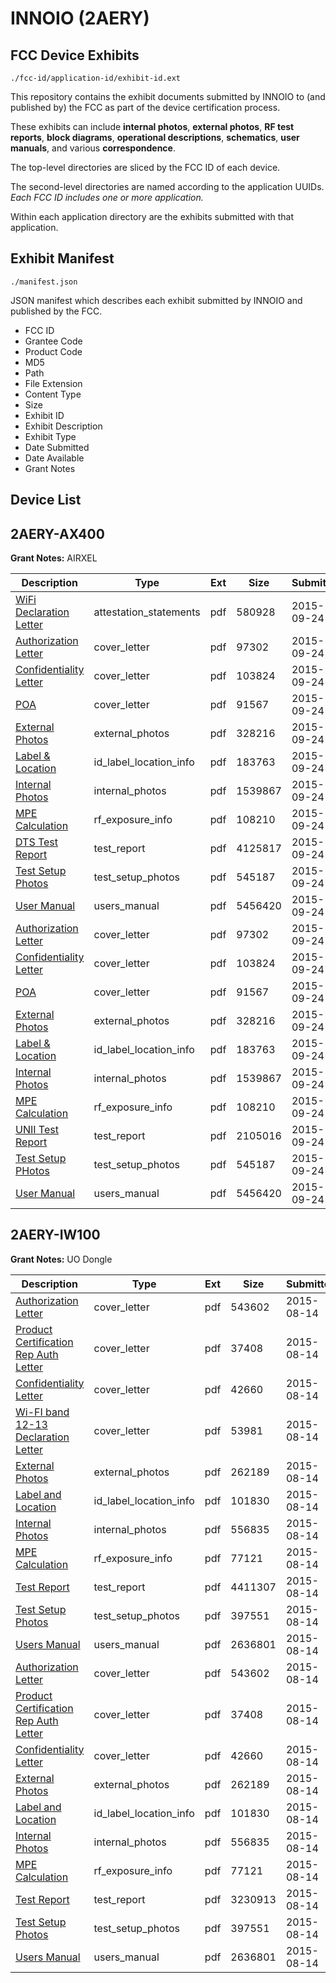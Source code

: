 # INNOIO (2AERY)
## FCC Device Exhibits

```
./fcc-id/application-id/exhibit-id.ext
```

This repository contains the exhibit documents submitted by INNOIO to (and published by) the FCC as part of the device certification process.

These exhibits can include **internal photos**, **external photos**, **RF test reports**, **block diagrams**, **operational descriptions**, **schematics**, **user manuals**, and various **correspondence**.

The top-level directories are sliced by the FCC ID of each device.

The second-level directories are named according to the application UUIDs. *Each FCC ID includes one or more application.*

Within each application directory are the exhibits submitted with that application. 

## Exhibit Manifest

```
./manifest.json
```

JSON manifest which describes each exhibit submitted by INNOIO and published by the FCC.

- FCC ID
- Grantee Code
- Product Code
- MD5
- Path
- File Extension
- Content Type
- Size
- Exhibit ID
- Exhibit Description
- Exhibit Type
- Date Submitted
- Date Available
- Grant Notes

## Device List
## 2AERY-AX400
**Grant Notes:** AIRXEL

| Description | Type | Ext | Size | Submitted | Available |
| ----------- | ---- | --- | ---- | --------- | --------- |
| [WiFi Declaration Letter](2AERY-AX400/ff8f2066cf3f90469150f93dad6634ed/2761763.pdf) | attestation_statements | pdf | 580928 | 2015-09-24 | 2015-09-24 |
| [Authorization Letter](2AERY-AX400/ff8f2066cf3f90469150f93dad6634ed/2761761.pdf) | cover_letter | pdf | 97302 | 2015-09-24 | 2015-09-24 |
| [Confidentiality Letter](2AERY-AX400/ff8f2066cf3f90469150f93dad6634ed/2761762.pdf) | cover_letter | pdf | 103824 | 2015-09-24 | 2015-09-24 |
| [POA](2AERY-AX400/ff8f2066cf3f90469150f93dad6634ed/2761764.pdf) | cover_letter | pdf | 91567 | 2015-09-24 | 2015-09-24 |
| [External Photos](2AERY-AX400/ff8f2066cf3f90469150f93dad6634ed/2761771.pdf) | external_photos | pdf | 328216 | 2015-09-24 | 2016-03-22 |
| [Label & Location](2AERY-AX400/ff8f2066cf3f90469150f93dad6634ed/2761787.pdf) | id_label_location_info | pdf | 183763 | 2015-09-24 | 2015-09-24 |
| [Internal Photos](2AERY-AX400/ff8f2066cf3f90469150f93dad6634ed/2761772.pdf) | internal_photos | pdf | 1539867 | 2015-09-24 | 2016-03-22 |
| [MPE Calculation](2AERY-AX400/ff8f2066cf3f90469150f93dad6634ed/2761770.pdf) | rf_exposure_info | pdf | 108210 | 2015-09-24 | 2015-09-24 |
| [DTS Test Report](2AERY-AX400/ff8f2066cf3f90469150f93dad6634ed/2761769.pdf) | test_report | pdf | 4125817 | 2015-09-24 | 2015-09-24 |
| [Test Setup Photos](2AERY-AX400/ff8f2066cf3f90469150f93dad6634ed/2761773.pdf) | test_setup_photos | pdf | 545187 | 2015-09-24 | 2016-03-22 |
| [User Manual](2AERY-AX400/ff8f2066cf3f90469150f93dad6634ed/2761786.pdf) | users_manual | pdf | 5456420 | 2015-09-24 | 2016-03-22 |
| [Authorization Letter](2AERY-AX400/cb6336927dcdc50aeedc9403b406fc16/2761761.pdf) | cover_letter | pdf | 97302 | 2015-09-24 | 2015-09-24 |
| [Confidentiality Letter](2AERY-AX400/cb6336927dcdc50aeedc9403b406fc16/2761762.pdf) | cover_letter | pdf | 103824 | 2015-09-24 | 2015-09-24 |
| [POA](2AERY-AX400/cb6336927dcdc50aeedc9403b406fc16/2761764.pdf) | cover_letter | pdf | 91567 | 2015-09-24 | 2015-09-24 |
| [External Photos](2AERY-AX400/cb6336927dcdc50aeedc9403b406fc16/2761771.pdf) | external_photos | pdf | 328216 | 2015-09-24 | 2016-03-22 |
| [Label & Location](2AERY-AX400/cb6336927dcdc50aeedc9403b406fc16/2761787.pdf) | id_label_location_info | pdf | 183763 | 2015-09-24 | 2015-09-24 |
| [Internal Photos](2AERY-AX400/cb6336927dcdc50aeedc9403b406fc16/2761772.pdf) | internal_photos | pdf | 1539867 | 2015-09-24 | 2016-03-22 |
| [MPE Calculation](2AERY-AX400/cb6336927dcdc50aeedc9403b406fc16/2761770.pdf) | rf_exposure_info | pdf | 108210 | 2015-09-24 | 2015-09-24 |
| [UNII Test Report](2AERY-AX400/cb6336927dcdc50aeedc9403b406fc16/2761839.pdf) | test_report | pdf | 2105016 | 2015-09-24 | 2015-09-24 |
| [Test Setup PHotos](2AERY-AX400/cb6336927dcdc50aeedc9403b406fc16/2761773.pdf) | test_setup_photos | pdf | 545187 | 2015-09-24 | 2016-03-22 |
| [User Manual](2AERY-AX400/cb6336927dcdc50aeedc9403b406fc16/2761786.pdf) | users_manual | pdf | 5456420 | 2015-09-24 | 2016-03-22 |
## 2AERY-IW100
**Grant Notes:** UO Dongle

| Description | Type | Ext | Size | Submitted | Available |
| ----------- | ---- | --- | ---- | --------- | --------- |
| [Authorization Letter](2AERY-IW100/2b01747dc0dda6b6d2444593179cd2e6/2715658.pdf) | cover_letter | pdf | 543602 | 2015-08-14 | 2015-08-14 |
| [Product Certification Rep Auth Letter](2AERY-IW100/2b01747dc0dda6b6d2444593179cd2e6/2715659.pdf) | cover_letter | pdf | 37408 | 2015-08-14 | 2015-08-14 |
| [Confidentiality Letter](2AERY-IW100/2b01747dc0dda6b6d2444593179cd2e6/2715660.pdf) | cover_letter | pdf | 42660 | 2015-08-14 | 2015-08-14 |
| [Wi-FI band 12-13 Declaration Letter](2AERY-IW100/2b01747dc0dda6b6d2444593179cd2e6/2715661.pdf) | cover_letter | pdf | 53981 | 2015-08-14 | 2015-08-14 |
| [External Photos](2AERY-IW100/2b01747dc0dda6b6d2444593179cd2e6/2715669.pdf) | external_photos | pdf | 262189 | 2015-08-14 | 2016-02-10 |
| [Label and Location](2AERY-IW100/2b01747dc0dda6b6d2444593179cd2e6/2715673.pdf) | id_label_location_info | pdf | 101830 | 2015-08-14 | 2015-08-14 |
| [Internal Photos](2AERY-IW100/2b01747dc0dda6b6d2444593179cd2e6/2715670.pdf) | internal_photos | pdf | 556835 | 2015-08-14 | 2016-02-10 |
| [MPE Calculation](2AERY-IW100/2b01747dc0dda6b6d2444593179cd2e6/2715667.pdf) | rf_exposure_info | pdf | 77121 | 2015-08-14 | 2015-08-14 |
| [Test Report](2AERY-IW100/2b01747dc0dda6b6d2444593179cd2e6/2715668.pdf) | test_report | pdf | 4411307 | 2015-08-14 | 2015-08-14 |
| [Test Setup Photos](2AERY-IW100/2b01747dc0dda6b6d2444593179cd2e6/2715671.pdf) | test_setup_photos | pdf | 397551 | 2015-08-14 | 2016-02-10 |
| [Users Manual](2AERY-IW100/2b01747dc0dda6b6d2444593179cd2e6/2715672.pdf) | users_manual | pdf | 2636801 | 2015-08-14 | 2016-02-10 |
| [Authorization Letter](2AERY-IW100/3bc9ac6f741f80b4e9458e30bc3bb385/2715658.pdf) | cover_letter | pdf | 543602 | 2015-08-14 | 2015-08-14 |
| [Product Certification Rep Auth Letter](2AERY-IW100/3bc9ac6f741f80b4e9458e30bc3bb385/2715659.pdf) | cover_letter | pdf | 37408 | 2015-08-14 | 2015-08-14 |
| [Confidentiality Letter](2AERY-IW100/3bc9ac6f741f80b4e9458e30bc3bb385/2715660.pdf) | cover_letter | pdf | 42660 | 2015-08-14 | 2015-08-14 |
| [External Photos](2AERY-IW100/3bc9ac6f741f80b4e9458e30bc3bb385/2715669.pdf) | external_photos | pdf | 262189 | 2015-08-14 | 2016-02-10 |
| [Label and Location](2AERY-IW100/3bc9ac6f741f80b4e9458e30bc3bb385/2715673.pdf) | id_label_location_info | pdf | 101830 | 2015-08-14 | 2015-08-14 |
| [Internal Photos](2AERY-IW100/3bc9ac6f741f80b4e9458e30bc3bb385/2715670.pdf) | internal_photos | pdf | 556835 | 2015-08-14 | 2016-02-10 |
| [MPE Calculation](2AERY-IW100/3bc9ac6f741f80b4e9458e30bc3bb385/2715667.pdf) | rf_exposure_info | pdf | 77121 | 2015-08-14 | 2015-08-14 |
| [Test Report](2AERY-IW100/3bc9ac6f741f80b4e9458e30bc3bb385/2715682.pdf) | test_report | pdf | 3230913 | 2015-08-14 | 2015-08-14 |
| [Test Setup Photos](2AERY-IW100/3bc9ac6f741f80b4e9458e30bc3bb385/2715671.pdf) | test_setup_photos | pdf | 397551 | 2015-08-14 | 2016-02-10 |
| [Users Manual](2AERY-IW100/3bc9ac6f741f80b4e9458e30bc3bb385/2715672.pdf) | users_manual | pdf | 2636801 | 2015-08-14 | 2016-02-10 |
